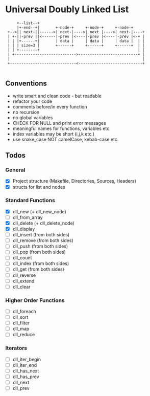 # Universal Doubly Linked List

```
     +--list--+    
     |+-end--+|       +-node-+     +-node-+     +-node-+
 +-->|| next-||------>| next-|---->| next |---->| next-|----+
 | +-||-prev ||<------|-prev |<----|-prev |<----|-prev |<-+ |
 | | |+------+|       | data |     | data |     | data |  | |
 | | | size=3 |       +------+     +------+     +------+  | |
 | | +--------+                                           | |
 | +--------------------------->--------------------------+ |
 |                                                          |
 +-----------------------------<----------------------------+
          
```

## Conventions
- write smart and clean code - but readable
- refactor your code
- comments before/in every function
- no recursion
- no global variables
- CHECK FOR NULL and print error messages
- meaningful names for functions, variables etc.
- index variables may be short (i,j,k etc.)
- use snake_case NOT camelCase, kebab-case etc.

## Todos
### General
- [x] Project structure (Makefile, Directories, Sources, Headers)
- [x] structs for list and nodes
### Standard Functions
- [x] dll_new (+ dll_new_node)
- [ ] dll_from_array 
- [x] dll_delete (+ dll_delete_node)
- [x] dll_display
- [ ] dll_insert (from both sides)
- [ ] dll_remove (from both sides)
- [ ] dll_push (from both sides)
- [ ] dll_pop (from both sides)
- [ ] dll_count
- [ ] dll_index (from both sides)
- [ ] dll_get (from both sides)
- [ ] dll_reverse
- [ ] dll_extend
- [ ] dll_clear
### Higher Order Functions
- [ ] dll_foreach
- [ ] dll_sort
- [ ] dll_filter
- [ ] dll_map
- [ ] dll_reduce
### Iterators
- [ ] dll_iter_begin
- [ ] dll_iter_end
- [ ] dll_has_next
- [ ] dll_has_prev
- [ ] dll_next
- [ ] dll_prev
